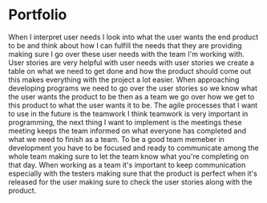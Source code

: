 # Portfolio
When I interpret user needs I look into what the user wants the end product to be and think about how I can fulfill the needs that they are providing making sure I go over these user needs with the team I'm working with. User stories are very helpful with user needs with user stories we create a table on what we need to get done and how the product should come out this makes everything with the project a lot easier. When approaching developing programs we need to go over the user stories so we know what the user wants the product to be then as a team we go over how we get to this product to what the user wants it to be. The agile processes that I want to use in the future is the teamwork I think teamwork is very important in programming, the next thing I want to implement is the meetings these meeting keeps the team informed on what everyone has completed and what we need to finish as a team. To be a good team memeber in development you have to be focused and ready to communicate among the whole team making sure to let the team know what you're completing on that day. When working as a team it's important to keep communication especially with the testers making sure that the product is perfect when it's released for the user making sure to check the user stories along with the product.
